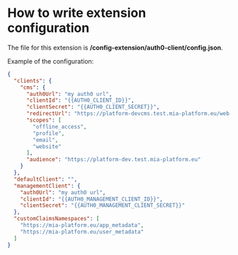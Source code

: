 # How to write extension configuration

The file for this extension is **/config-extension/auth0-client/config.json**.

Example of the configuration:

```json
{
  "clients": {
    "cms": {
      "auth0Url": "my auth0 url",
      "clientId": "{{AUTH0_CLIENT_ID}}",
      "clientSecret": "{{AUTH0_CLIENT_SECRET}}",
      "redirectUrl": "https://platform-devcms.test.mia-platform.eu/web-login/callback",
      "scopes": [
        "offline_access",
        "profile",
        "email",
        "website"
      ],
      "audience": "https://platform-dev.test.mia-platform.eu"
    }
  },
  "defaultClient": "",
  "managementClient": {
    "auth0Url": "my auth0 url",
    "clientId": "{{AUTH0_MANAGEMENT_CLIENT_ID}}",
    "clientSecret": "{{AUTH0_MANAGEMENT_CLIENT_SECRET}}"
  },
  "customClaimsNamespaces": [
    "https://mia-platform.eu/app_metadata",
    "https://mia-platform.eu/user_metadata"
  ]
}
```
